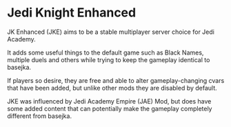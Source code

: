 # Jedi Knight Enhanced #

JK Enhanced (JKE) aims to be a stable multiplayer server choice for Jedi Academy.

It adds some useful things to the default game such as Black Names, multiple duels and others while trying to keep the gameplay identical to basejka.

If players so desire, they are free and able to alter gameplay-changing cvars that have been added, but unlike other mods they are disabled by default.

JKE was influenced by Jedi Academy Empire (JAE) Mod, but does have some added content that can potentially make the gameplay completely different from basejka.

